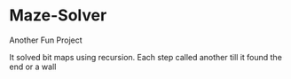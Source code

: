 # Maze-Solver
Another Fun Project

It solved bit maps using recursion. Each step called another till it found the end or a wall 
